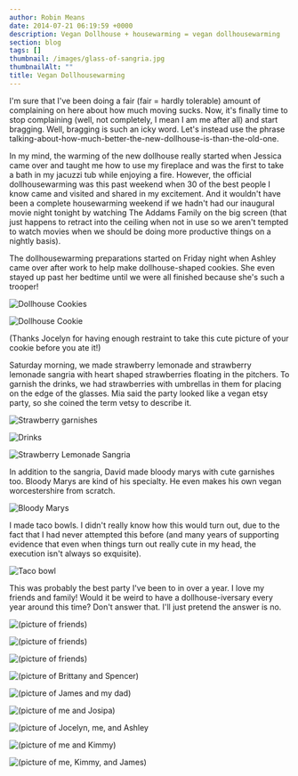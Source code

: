 ```yaml
---
author: Robin Means
date: 2014-07-21 06:19:59 +0000
description: Vegan Dollhouse + housewarming = vegan dollhousewarming
section: blog
tags: []
thumbnail: /images/glass-of-sangria.jpg
thumbnailAlt: ""
title: Vegan Dollhousewarming
---
```


I'm sure that I've been doing a fair (fair = hardly tolerable) amount of complaining on here about how much moving sucks. Now, it's finally time to stop complaining (well, not completely, I mean I am me after all) and start bragging. Well, bragging is such an icky word. Let's instead use the phrase talking-about-how-much-better-the-new-dollhouse-is-than-the-old-one.

In my mind, the warming of the new dollhouse really started when Jessica came over and taught me how to use my fireplace and was the first to take a bath in my jacuzzi tub while enjoying a fire. However, the official dollhousewarming was this past weekend when 30 of the best people I know came and visited and shared in my excitement. And it wouldn't have been a complete housewarming weekend if we hadn't had our inaugural movie night tonight by watching The Addams Family on the big screen (that just happens to retract into the ceiling when not in use so we aren't tempted to watch movies when we should be doing more productive things on a nightly basis).

The dollhousewarming preparations started on Friday night when Ashley came over after work to help make dollhouse-shaped cookies. She even stayed up past her bedtime until we were all finished because she's such a trooper!

![Dollhouse Cookies](/images/dollhouse-cookies.jpg)

![Dollhouse Cookie](/images/dollhouse-cookie.jpg)

(Thanks Jocelyn for having enough restraint to take this cute picture of your cookie before you ate it!)

Saturday morning, we made strawberry lemonade and strawberry lemonade sangria with heart shaped strawberries floating in the pitchers. To garnish the drinks, we had strawberries with umbrellas in them for placing on the edge of the glasses. Mia said the party looked like a vegan etsy party, so she coined the term vetsy to describe it.

![Strawberry garnishes](/images/strawberry-garnishes.jpg)

![Drinks](/images/drink-table.jpg)

![Strawberry Lemonade Sangria](/images/glass-of-sangria.jpg)

In addition to the sangria, David made bloody marys with cute garnishes too. Bloody Marys are kind of his specialty. He even makes his own vegan worcestershire from scratch.

![Bloody Marys](/images/bloody-marys.jpg)

I made taco bowls. I didn't really know how this would turn out, due to the fact that I had never attempted this before (and many years of supporting evidence that even when things turn out really cute in my head, the execution isn't always so exquisite).

![Taco bowl](/images/taco-bowl.jpg)

This was probably the best party I've been to in over a year. I love my friends and family! Would it be weird to have a dollhouse-iversary every year around this time? Don't answer that. I'll just pretend the answer is no.

![(picture of friends)](/images/friends.jpg)

![(picture of friends)](/images/friends2.jpg)

![(picture of friends)](/images/friends3.jpg)

![(picture of Brittany and Spencer)](/images/Brittany-and-Spencer.jpg)

![(picture of James and my dad)](/images/James-and-Rob.jpg)

![(picture of me and Josipa)](/images/me-and-sipa.jpg)

![(picture of Jocelyn, me, and Ashley](/images/Jocelyn-me-and-Ashley.jpg)

![(picture of me and Kimmy)](/images/mekimmy.jpg)

![(picture of me, Kimmy, and James)](/images/me-kimmy-james.jpg)

